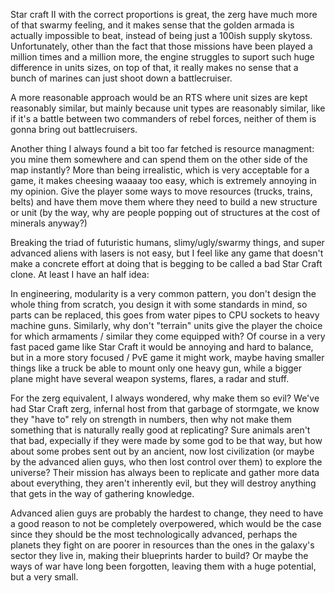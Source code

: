 Star craft II with the correct proportions is great, the zerg have much more of that swarmy feeling, and it makes sense that the golden armada is actually impossible to beat, instead of being just a 100ish supply skytoss. 
Unfortunately, other than the fact that those missions have been played a million times and a million more, the engine struggles to suport such huge difference in units sizes, on top of that, it really makes no sense that a bunch of marines can just shoot down a battlecruiser.

A more reasonable approach would be an RTS where unit sizes are kept reasonably similar, but mainly because unit types are reasonably similar, like if it's a battle between two commanders of rebel forces, neither of them is gonna bring out battlecruisers.

Another thing I always found a bit too far fetched is resource managment: you mine them somewhere and can spend them on the other side of the map instantly? More than being irrealistic, which is very acceptable for a game, it makes cheesing waaaay too easy, which is extremely annoying in my opinion. Give the player some ways to move resources (trucks, trains, belts) and have them move them where they need to build a new structure or unit (by the way, why are people popping out of structures at the cost of minerals anyway?)

Breaking the triad of futuristic humans, slimy/ugly/swarmy things, and super advanced aliens with lasers is not easy, but I feel like any game that doesn't make a concrete effort at doing that is begging to be called a bad Star Craft clone. At least I have an half idea:

In engineering, modularity is a very common pattern, you don't design the whole thing from scratch, you design it with some standards in mind, so parts can be replaced, this goes from water pipes to CPU  sockets to heavy machine guns. Similarly, why don't "terrain" units give the player the choice for which armaments / similar they come equipped with? Of course in a very fast paced game like Star Craft it would be annoying and hard to balance, but in a more story focused / PvE game it might work, maybe having smaller things like a truck be able to mount only one heavy gun, while a bigger plane might have several weapon systems, flares, a radar and stuff.

For the zerg equivalent, I always wondered, why make them so evil? We've had Star Craft zerg, infernal host from that garbage of stormgate, we know they "have to" rely on strength in numbers, then why not make them something that is naturally really good at replicating? Sure animals aren't that bad, expecially if they were made by some god to be that way, but how about some probes sent out by an ancient, now lost civilization (or maybe by the advanced alien guys, who then lost control over them) to explore the universe? Their mission has always been to replicate and gather more data about everything, they aren't inherently evil, but they will destroy anything that gets in the way of gathering knowledge.

Advanced alien guys are probably the hardest to change, they need to have a good reason to not be completely overpowered, which would be the case since they should be the most technologically advanced, perhaps the planets they fight on are poorer in resources than the ones in the galaxy's sector they live in, making their blueprints harder to build? Or maybe the ways of war have long been forgotten, leaving them with a huge potential, but a very small.